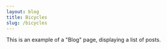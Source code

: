```yaml
---
layout: blog
title: Bicycles
slug: /bicycles
---
```


This is an example of a "Blog" page, displaying a list of posts.
<br />
